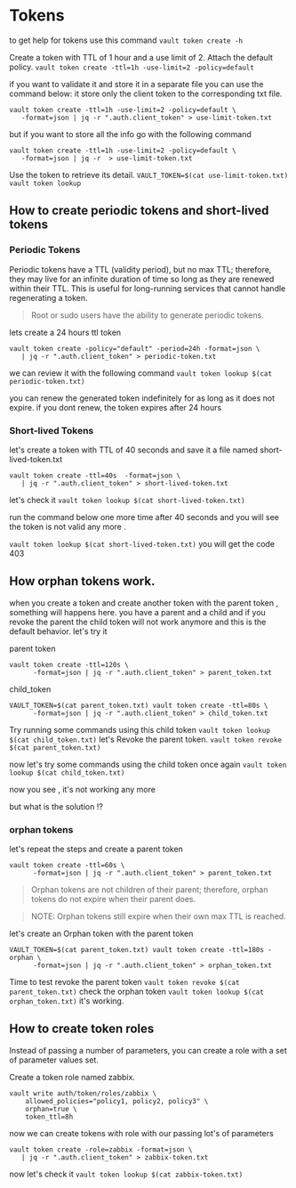 # Tokens
to get help for tokens use this command `vault token create -h`


Create a token with TTL of 1 hour and a use limit of 2. Attach the default policy.
`vault token create -ttl=1h -use-limit=2 -policy=default`

if you want to validate it and store it in a separate file you can use the command below:
it store only the client token to the corresponding txt file.
```
vault token create -ttl=1h -use-limit=2 -policy=default \
   -format=json | jq -r ".auth.client_token" > use-limit-token.txt
```

but if you want to store all the info go with the following command
```
vault token create -ttl=1h -use-limit=2 -policy=default \
   -format=json | jq -r  > use-limit-token.txt
```
Use the token to retrieve its detail.
`VAULT_TOKEN=$(cat use-limit-token.txt) vault token lookup`

## How to create periodic tokens and short-lived tokens

### Periodic Tokens
Periodic tokens have a TTL (validity period), but no max TTL; therefore, they may live for an infinite duration of time so long as they are renewed within their TTL. This is useful for long-running services that cannot handle regenerating a token.
> Root or sudo users have the ability to generate periodic tokens.


lets create a 24 hours ttl token 
```
vault token create -policy="default" -period=24h -format=json \
   | jq -r ".auth.client_token" > periodic-token.txt
```
we can review it with the following command
`vault token lookup $(cat periodic-token.txt)`

you can renew the generated token indefinitely for as long as it does not expire. if you dont renew, the token expires after 24 hours

### Short-lived Tokens

let's create a token with TTL of 40 seconds and save it a file named short-lived-token.txt
```
vault token create -ttl=40s  -format=json \
   | jq -r ".auth.client_token" > short-lived-token.txt

```
let's check it `vault token lookup $(cat short-lived-token.txt)`

run the command below one more time after 40 seconds and you will see the token is not valid any more . 

`vault token lookup $(cat short-lived-token.txt)`
you will get the code 403 

## How orphan tokens work.
when you create a token and create another token with the parent token , something will happens here.
you have a parent and a child and if you revoke the parent the child token will not work anymore and this is the default behavior.
let's try it

parent token 
```
vault token create -ttl=120s \
      -format=json | jq -r ".auth.client_token" > parent_token.txt
```

child_token
```
VAULT_TOKEN=$(cat parent_token.txt) vault token create -ttl=80s \
      -format=json | jq -r ".auth.client_token" > child_token.txt

```
Try running some commands using this child token
`vault token lookup $(cat child_token.txt)`
let's Revoke the parent token.
`vault token revoke $(cat parent_token.txt)`

now let's try some commands using the child token once again 
`vault token lookup $(cat child_token.txt)`

now you see , it's not working any more 

but what is the solution !? 

### orphan tokens
let's repeat the steps and create a parent token 
```
vault token create -ttl=60s \
      -format=json | jq -r ".auth.client_token" > parent_token.txt 

```
>Orphan tokens are not children of their parent; therefore, orphan tokens do not expire when their parent does.

>NOTE: Orphan tokens still expire when their own max TTL is reached.

let's create an Orphan token with the parent token 

```
VAULT_TOKEN=$(cat parent_token.txt) vault token create -ttl=180s -orphan \
      -format=json | jq -r ".auth.client_token" > orphan_token.txt
```

Time to test 
revoke the parent token `vault token revoke $(cat parent_token.txt)`
check the orphan token `vault token lookup $(cat orphan_token.txt)`
it's working.

## How to create token roles
Instead of passing a number of parameters, you can create a role with a set of parameter values set.

Create a token role named zabbix.
```
vault write auth/token/roles/zabbix \
    allowed_policies="policy1, policy2, policy3" \
    orphan=true \
    token_ttl=8h

```
now we can create tokens with role with our passing lot's of parameters
```
vault token create -role=zabbix -format=json \
   | jq -r ".auth.client_token" > zabbix-token.txt

```
now let's check it 
`vault token lookup $(cat zabbix-token.txt)`